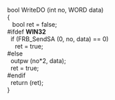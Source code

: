 bool    WriteDO (int no, WORD data)    
{   
&nbsp;&nbsp;  bool ret = false;  
#ifdef __WIN32__  
&nbsp; if (FRB_SendSA (0, no, data) == 0)  
&ensp;&ensp;    ret = true;  
#else  
&nbsp;	outpw (no*2, data);           
&nbsp;	ret = true;  
#endif  
&nbsp;   return (ret);  
}  
